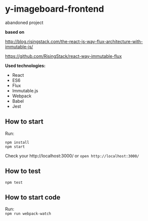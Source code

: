 # y-imageboard-frontend

abandoned project

**based on**

http://blog.risingstack.com/the-react-js-way-flux-architecture-with-immutable-js/

https://github.com/RisingStack/react-way-immutable-flux

**Used technologies:**

- React
- ES6
- Flux
- Immutable.js
- Webpack
- Babel
- Jest

## How to start

Run:  
```
npm install
npm start
```

Check your http://localhost:3000/ or  `open http://localhost:3000/`

## How to test

`npm test`

## How to start code

Run:  
`npm run webpack-watch`
